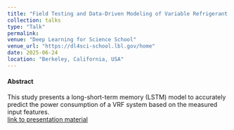 ```yaml
---
title: "Field Testing and Data-Driven Modeling of Variable Refrigerant Flow (VRF) System in Buildings (poster)"
collection: talks
type: "Talk"
permalink:
venue: "Deep Learning for Science School"
venue_url: "https://dl4sci-school.lbl.gov/home"
date: 2025-06-24
location: "Berkeley, California, USA"
---
```

#### Abstract
This study presents a long-short-term memory (LSTM) model to accurately predict the power consumption of a VRF system based on the measured input features.<br/>
[link to presentation material](https://pochinghsu.github.io/files/VRF-dl4sci-poster-PH.pdf)

